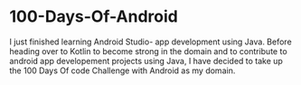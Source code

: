# 100-Days-Of-Android
I just finished learning Android Studio- app development using Java. Before heading over to Kotlin to become strong in the domain and to contribute to android app developement projects using Java, I have decided to take up the 100 Days Of code Challenge with Android as my domain.
